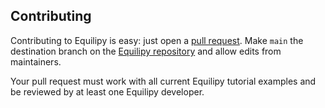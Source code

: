 
## Contributing

Contributing to Equilipy is easy: just open a
[pull request](https://help.github.com/articles/using-pull-requests/).
Make `main` the destination branch on the [Equilipy
repository](https://github.com/ORNL/Equilipy) and allow edits from
maintainers.

Your pull request must work with all current Equilipy tutorial examples
and be reviewed by at least one Equilipy developer.